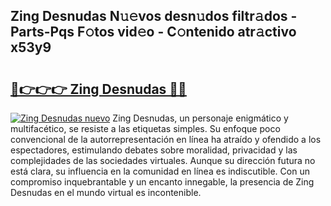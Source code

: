 ## Zing Desnudas N𝚞𝚎vos desn𝚞dos filtr𝚊dos - Parts-Pqs F𝚘tos vid𝚎o - C𝚘ntenido atr𝚊ctivo x53y9

# <h2><a href="http://mbc19g.tromn.icu/?c=Zing+Desnudas">🔗👉👉👉 Zing Desnudas 🔗🔗</a></h2>

[![Zing Desnudas nuevo](https://i.imgur.com/pEAQMta.gif)](http://mbc19g.tromn.icu/?c=Zing+Desnudas)
Zing Desnudas, un personaje enigmático y multifacético, se resiste a las etiquetas simples. Su enfoque poco convencional de la autorrepresentación en línea ha atraído y ofendido a los espectadores, estimulando debates sobre moralidad, privacidad y las complejidades de las sociedades virtuales. Aunque su dirección futura no está clara, su influencia en la comunidad en línea es indiscutible. Con un compromiso inquebrantable y un encanto innegable, la presencia de Zing Desnudas en el mundo virtual es incontenible.
